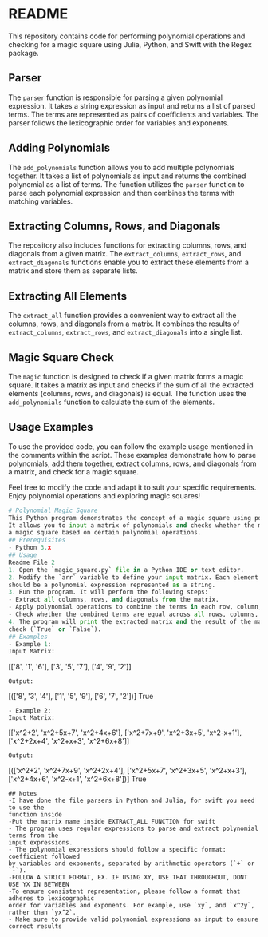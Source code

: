 #  README

This repository contains code for performing polynomial operations and checking for a magic square using Julia, Python, and Swift with the Regex package.

## Parser

The `parser` function is responsible for parsing a given polynomial expression. It takes a string expression as input and returns a list of parsed terms. The terms are represented as pairs of coefficients and variables. The parser follows the lexicographic order for variables and exponents.

## Adding Polynomials

The `add_polynomials` function allows you to add multiple polynomials together. It takes a list of polynomials as input and returns the combined polynomial as a list of terms. The function utilizes the `parser` function to parse each polynomial expression and then combines the terms with matching variables.

## Extracting Columns, Rows, and Diagonals

The repository also includes functions for extracting columns, rows, and diagonals from a given matrix. The `extract_columns`, `extract_rows`, and `extract_diagonals` functions enable you to extract these elements from a matrix and store them as separate lists.

## Extracting All Elements

The `extract_all` function provides a convenient way to extract all the columns, rows, and diagonals from a matrix. It combines the results of `extract_columns`, `extract_rows`, and `extract_diagonals` into a single list.

## Magic Square Check

The `magic` function is designed to check if a given matrix forms a magic square. It takes a matrix as input and checks if the sum of all the extracted elements (columns, rows, and diagonals) is equal. The function uses the `add_polynomials` function to calculate the sum of the elements.

## Usage Examples

To use the provided code, you can follow the example usage mentioned in the comments within the script. These examples demonstrate how to parse polynomials, add them together, extract columns, rows, and diagonals from a matrix, and check for a magic square.

Feel free to modify the code and adapt it to suit your specific requirements. Enjoy polynomial operations and exploring magic squares!
```python
# Polynomial Magic Square
This Python program demonstrates the concept of a magic square using polynomials.
It allows you to input a matrix of polynomials and checks whether the matrix is
a magic square based on certain polynomial operations.
## Prerequisites
- Python 3.x
## Usage
Readme File 2
1. Open the `magic_square.py` file in a Python IDE or text editor.
2. Modify the `arr` variable to define your input matrix. Each element in the matrix
should be a polynomial expression represented as a string.
3. Run the program. It will perform the following steps:
- Extract all columns, rows, and diagonals from the matrix.
- Apply polynomial operations to combine the terms in each row, column, and diagonal.
- Check whether the combined terms are equal across all rows, columns, and diagonals.
4. The program will print the extracted matrix and the result of the magic square
check (`True` or `False`).
## Examples
- Example 1:
Input Matrix:
```
[['8', '1', '6'],
['3', '5', '7'],
['4', '9', '2']]
```
Output:
```
[(['8', '3', '4'], ['1', '5', '9'], ['6', '7', '2'])]
True
```
- Example 2:
Input Matrix:
```
[['x^2+2', 'x^2+5x+7', 'x^2+4x+6'],
['x^2+7x+9', 'x^2+3x+5', 'x^2-x+1'],
['x^2+2x+4', 'x^2+x+3', 'x^2+6x+8']]
```
Output:
```
[(['x^2+2', 'x^2+7x+9', 'x^2+2x+4'],
['x^2+5x+7', 'x^2+3x+5', 'x^2+x+3'],
['x^2+4x+6', 'x^2-x+1', 'x^2+6x+8'])]
True
```
## Notes
-I have done the file parsers in Python and Julia, for swift you need to use the
function inside
-Put the matrix name inside EXTRACT_ALL FUNCTION for swift
- The program uses regular expressions to parse and extract polynomial terms from the
input expressions.
- The polynomial expressions should follow a specific format: coefficient followed
by variables and exponents, separated by arithmetic operators (`+` or `-`).
-FOLLOW A STRICT FORMAT, EX. IF USING XY, USE THAT THROUGHOUT, DONT USE YX IN BETWEEN
-To ensure consistent representation, please follow a format that adheres to lexicographic
order for variables and exponents. For example, use `xy`, and `x^2y`, rather than `yx^2`.
- Make sure to provide valid polynomial expressions as input to ensure correct results
